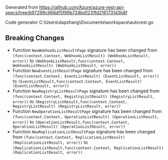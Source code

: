 
Generated from https://github.com/Azure/azure-rest-api-specs/tree/b97299c968df5f99b724bd1231fd2161731d3b8f

Code generator C:\Users\dapzhang\Documents\workspace\autorest.go

## Breaking Changes

- Function `NewWebhookListResultPage` signature has been changed from `(func(context.Context, WebhookListResult) (WebhookListResult, error))` to `(WebhookListResult,func(context.Context, WebhookListResult) (WebhookListResult, error))`
- Function `NewEventListResultPage` signature has been changed from `(func(context.Context, EventListResult) (EventListResult, error))` to `(EventListResult,func(context.Context, EventListResult) (EventListResult, error))`
- Function `NewRegistryListResultPage` signature has been changed from `(func(context.Context, RegistryListResult) (RegistryListResult, error))` to `(RegistryListResult,func(context.Context, RegistryListResult) (RegistryListResult, error))`
- Function `NewOperationListResultPage` signature has been changed from `(func(context.Context, OperationListResult) (OperationListResult, error))` to `(OperationListResult,func(context.Context, OperationListResult) (OperationListResult, error))`
- Function `NewReplicationListResultPage` signature has been changed from `(func(context.Context, ReplicationListResult) (ReplicationListResult, error))` to `(ReplicationListResult,func(context.Context, ReplicationListResult) (ReplicationListResult, error))`

